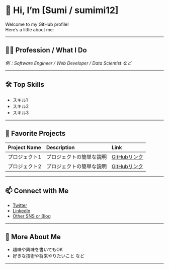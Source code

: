 # 👋 Hi, I’m **[Sumi / sumimi12]**

Welcome to my GitHub profile!  
Here’s a little about me:

---

## 🧑‍💻 **Profession / What I Do**
*例：Software Engineer / Web Developer / Data Scientist など*

---

## 🛠️ **Top Skills**
- スキル1
- スキル2
- スキル3

---

## 🌟 **Favorite Projects**
| Project Name | Description | Link |
|:------------:|:------------|:-----|
| プロジェクト1 | プロジェクトの簡単な説明 | [GitHubリンク](#) |
| プロジェクト2 | プロジェクトの簡単な説明 | [GitHubリンク](#) |

---

## 📫 **Connect with Me**
- [Twitter](#)
- [LinkedIn](#)
- [Other SNS or Blog](#)

---

## 📝 **More About Me**
- 趣味や興味を書いてもOK
- 好きな技術や将来やりたいこと など

---
